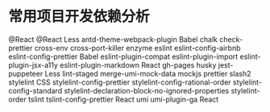 常用项目开发依赖分析
===

@React
@React
Less
antd-theme-webpack-plugin
Babel
chalk
check-prettier
cross-env
cross-port-killer
enzyme
eslint
eslint-config-airbnb
eslint-config-prettier
Babel
eslint-plugin-compat
eslint-plugin-import
eslint-plugin-jsx-a11y
eslint-plugin-markdown
React
gh-pages
husky
jest-puppeteer
Less
lint-staged
merge-umi-mock-data
mockjs
prettier
slash2
stylelint
CSS
stylelint-config-prettier
stylelint-config-rational-order
stylelint-config-standard
stylelint-declaration-block-no-ignored-properties
stylelint-order
tslint
tslint-config-prettier
React
umi
umi-plugin-ga
React
